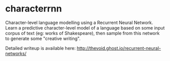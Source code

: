 # characterrnn
Character-level language modelling using a Recurrent Neural Network. Learn a predictive character-level model of a language based on some input corpus of text (eg: works of Shakespeare), then sample from this network to generate some "creative writing".

Detailed writeup is available here: http://thevoid.ghost.io/recurrent-neural-networks/
